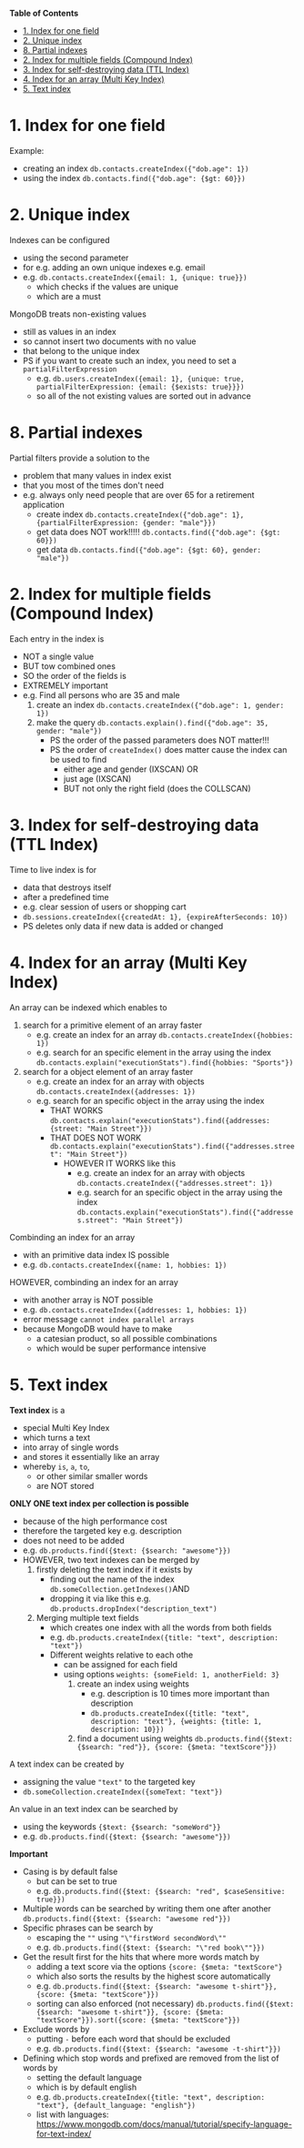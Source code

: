 **Table of Contents**

- [1. Index for one field](#1-index-for-one-field)
- [2. Unique index](#2-unique-index)
- [8. Partial indexes](#8-partial-indexes)
- [2. Index for multiple fields (Compound Index)](#2-index-for-multiple-fields-compound-index)
- [3. Index for self-destroying data (TTL Index)](#3-index-for-self-destroying-data-ttl-index)
- [4. Index for an array (Multi Key Index)](#4-index-for-an-array-multi-key-index)
- [5. Text index](#5-text-index)

# 1. Index for one field

Example:

- creating an index `db.contacts.createIndex({"dob.age": 1})`
- using the index `db.contacts.find({"dob.age": {$gt: 60}})`

# 2. Unique index

Indexes can be configured

- using the second parameter
- for e.g. adding an own unique indexes e.g. email
- e.g. `db.contacts.createIndex({email: 1, {unique: true}})`
  - which checks if the values are unique
  - which are a must

MongoDB treats non-existing values

- still as values in an index
- so cannot insert two documents with no value
- that belong to the unique index
- PS if you want to create such an index, you need to set a `partialFilterExpression`
  - e.g. `db.users.createIndex({email: 1}, {unique: true, partialFilterExpression: {email: {$exists: true}}})`
  - so all of the not existing values are sorted out in advance

# 8. Partial indexes

Partial filters provide a solution to the

- problem that many values in index exist
- that you most of the times don't need
- e.g. always only need people that are over 65 for a retirement application
  - create index `db.contacts.createIndex({"dob.age": 1}, {partialFilterExpression: {gender: "male"}})`
  - get data does NOT work!!!!! `db.contacts.find({"dob.age": {$gt: 60}})`
  - get data `db.contacts.find({"dob.age": {$gt: 60}, gender: "male"})`

# 2. Index for multiple fields (Compound Index)

Each entry in the index is

- NOT a single value
- BUT tow combined ones
- SO the order of the fields is
- EXTREMELY important
- e.g. Find all persons who are 35 and male
  1. create an index `db.contacts.createIndex({"dob.age": 1, gender: 1})`
  2. make the query `db.contacts.explain().find({"dob.age": 35, gender: "male"})`
     - PS the order of the passed parameters does NOT matter!!!
     - PS the order of `createIndex()` does matter cause the index can be used to find
       - either age and gender (IXSCAN) OR
       - just age (IXSCAN)
       - BUT not only the right field (does the COLLSCAN)

# 3. Index for self-destroying data (TTL Index)

Time to live index is for

- data that destroys itself
- after a predefined time
- e.g. clear session of users or shopping cart
- `db.sessions.createIndex({createdAt: 1}, {expireAfterSeconds: 10})`
- PS deletes only data if new data is added or changed

# 4. Index for an array (Multi Key Index)

An array can be indexed which enables to

1. search for a primitive element of an array faster
   - e.g. create an index for an array `db.contacts.createIndex({hobbies: 1})`
   - e.g. search for an specific element in the array using the index `db.contacts.explain("executionStats").find({hobbies: "Sports"})`
2. search for a object element of an array faster
   - e.g. create an index for an array with objects `db.contacts.createIndex({addresses: 1})`
   - e.g. search for an specific object in the array using the index
     - THAT WORKS `db.contacts.explain("executionStats").find({addresses: {street: "Main Street"}})`
     - THAT DOES NOT WORK `db.contacts.explain("executionStats").find({"addresses.street": "Main Street"})`
       - HOWEVER IT WORKS like this
         - e.g. create an index for an array with objects `db.contacts.createIndex({"addresses.street": 1})`
         - e.g. search for an specific object in the array using the index `db.contacts.explain("executionStats").find({"addresses.street": "Main Street"})`

Combinding an index for an array

- with an primitive data index IS possible
- e.g. `db.contacts.createIndex({name: 1, hobbies: 1})`

HOWEVER, combinding an index for an array

- with another array is NOT possible
- e.g. `db.contacts.createIndex({addresses: 1, hobbies: 1})`
- error message `cannot index parallel arrays`
- because MongoDB would have to make
  - a catesian product, so all possible combinations
  - which would be super performance intensive

# 5. Text index

**Text index** is a

- special Multi Key Index
- which turns a text
- into array of single words
- and stores it essentially like an array
- whereby `is`, `a`, `to`,
  - or other similar smaller words
  - are NOT stored

**ONLY ONE text index per collection is possible**

- because of the high performance cost
- therefore the targeted key e.g. description
- does not need to be added
- e.g. `db.products.find({$text: {$search: "awesome"}})`
- HOWEVER, two text indexes can be merged by
  1. firstly deleting the text index if it exists by
     - finding out the name of the index `db.someCollection.getIndexes()`AND
     - dropping it via like this e.g. `db.products.dropIndex("description_text")`
  2. Merging multiple text fields
     - which creates one index with all the words from both fields
     - e.g. `db.products.createIndex({title: "text", description: "text"})`
     - Different weights relative to each othe
       - can be assigned for each field
       - using options `weights: {someField: 1, anotherField: 3}`
         1. create an index using weights
            - e.g. description is 10 times more important than description
            - `db.products.createIndex({title: "text", description: "text"}, {weights: {title: 1, description: 10}})`
         2. find a document using weights `db.products.find({$text: {$search: "red"}}, {score: {$meta: "textScore"}})`

A text index can be created by

- assigning the value `"text"` to the targeted key
- `db.someCollection.createIndex({someText: "text"})`

An value in an text index can be searched by

- using the keywords `{$text: {$search: "someWord"}}`
- e.g. `db.products.find({$text: {$search: "awesome"}})`

**Important**

- Casing is by default false
  - but can be set to true
  - e.g. `db.products.find({$text: {$search: "red", $caseSensitive: true}})`
- Multiple words can be searched by writing them one after another `db.products.find({$text: {$search: "awesome red"}})`
- Specific phrases can be search by
  - escaping the `""` using `"\"firstWord secondWord\""`
  - e.g. `db.products.find({$text: {$search: "\"red book\""}})`
- Get the result first for the hits that where more words match by
  - adding a text score via the options `{score: {$meta: "textScore"}`
  - which also sorts the results by the highest score automatically
  - e.g. `db.products.find({$text: {$search: "awesome t-shirt"}}, {score: {$meta: "textScore"}})`
  - sorting can also enforced (not necessary) `db.products.find({$text: {$search: "awesome t-shirt"}}, {score: {$meta: "textScore"}}).sort({score: {$meta: "textScore"}})`
- Exclude words by
  - putting `-` before each word that should be excluded
  - e.g. `db.products.find({$text: {$search: "awesome -t-shirt"}})`
- Defining which stop words and prefixed are removed from the list of words by
  - setting the default language
  - which is by default english
  - e.g. `db.products.createIndex({title: "text", description: "text"}, {default_language: "english"})`
  - list with languages: https://www.mongodb.com/docs/manual/tutorial/specify-language-for-text-index/
